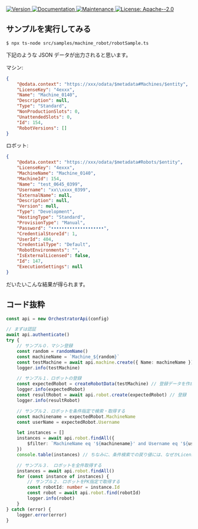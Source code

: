 <p>
  <a href="https://www.npmjs.com/package/uipath-orchestrator-api-node" target="_blank">
    <img alt="Version" src="https://img.shields.io/npm/v/uipath-orchestrator-api-node.svg">
  </a>
  <a href="https://github.com/masatomix/uipath-orchestrator-api-node#readme" target="_blank">
    <img alt="Documentation" src="https://img.shields.io/badge/documentation-yes-brightgreen.svg" />
  </a>
  <a href="https://github.com/masatomix/uipath-orchestrator-api-node/graphs/commit-activity" target="_blank">
    <img alt="Maintenance" src="https://img.shields.io/badge/Maintained%3F-yes-green.svg" />
  </a>
  <a href="https://github.com/masatomix/uipath-orchestrator-api-node/blob/master/LICENSE" target="_blank">
    <img alt="License: Apache--2.0" src="https://img.shields.io/github/license/masatomix/uipath-orchestrator-api-node" />
  </a>
</p>

## サンプルを実行してみる

```console
$ npx ts-node src/samples/machine_robot/robotSample.ts
```

下記のような JSON データが出力されると思います。

マシン:

```json
{
    "@odata.context": "https://xxx/odata/$metadata#Machines/$entity",
    "LicenseKey": "4exxx",
    "Name": "Machine_0140",
    "Description": null,
    "Type": "Standard",
    "NonProductionSlots": 0,
    "UnattendedSlots": 0,
    "Id": 154,
    "RobotVersions": []
}
```

ロボット:

```json
{
    "@odata.context": "https://xxx/odata/$metadata#Robots/$entity",
    "LicenseKey": "4exxx",
    "MachineName": "Machine_0140",
    "MachineId": 154,
    "Name": "test_0645_0399",
    "Username": "xx\\xxxx_0399",
    "ExternalName": null,
    "Description": null,
    "Version": null,
    "Type": "Development",
    "HostingType": "Standard",
    "ProvisionType": "Manual",
    "Password": "••••••••••••••••••••",
    "CredentialStoreId": 1,
    "UserId": 404,
    "CredentialType": "Default",
    "RobotEnvironments": "",
    "IsExternalLicensed": false,
    "Id": 147,
    "ExecutionSettings": null
}
```

だいたいこんな結果が得られます。

## コード抜粋

```typescript
const api = new OrchestratorApi(config)

// まずは認証
await api.authenticate()
try {
    // サンプル０．マシン登録
    const random = randomName()
    const machineName = `Machine_${random}`
    const testMachine = await api.machine.create({ Name: machineName }) // 登録する
    logger.info(testMachine)

    // サンプル１．ロボットの登録
    const expectedRobot = createRobotData(testMachine) // 登録データを作成
    logger.info(expectedRobot)
    const resultRobot = await api.robot.create(expectedRobot) // 登録
    logger.info(resultRobot)

    // サンプル２．ロボットを条件指定で検索・取得する
    const machinename = expectedRobot.MachineName
    const userName = expectedRobot.Username

    let instances = []
    instances = await api.robot.findAll({
        $filter: `MachineName eq '${machinename}' and Username eq '${userName}'`,
    })
    console.table(instances) // ちなみに、条件検索での戻り値には、なぜかLicenseKeyが入っていない。

    // サンプル３． ロボットを全件取得する
    instances = await api.robot.findAll()
    for (const instance of instances) {
        // サンプル２. ロボットをPK指定で取得する
        const robotId: number = instance.Id
        const robot = await api.robot.find(robotId)
        logger.info(robot)
    }
} catch (error) {
    logger.error(error)
}
```

